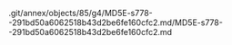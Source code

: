 .git/annex/objects/85/g4/MD5E-s778--291bd50a6062518b43d2be6fe160cfc2.md/MD5E-s778--291bd50a6062518b43d2be6fe160cfc2.md